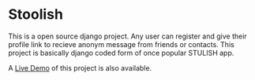 # Stoolish
This is a open source django project. 
Any user can register and give their profile link to recieve anonym message from friends or contacts.
This project is basically django coded form of once popular STULISH app.

A [Live Demo](https://stoolish.herokuapp.com) of this project is also available.

